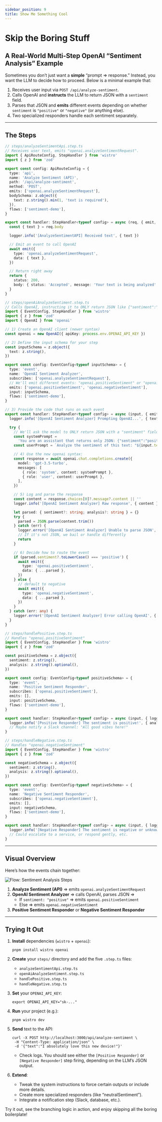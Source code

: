 ```yaml
---
sidebar_position: 9
title: Show Me Something Cool
---
```


# Skip the Boring Stuff

## A Real-World Multi-Step OpenAI “Sentiment Analysis” Example

Sometimes you don’t just want a **simple** “prompt => response.” Instead, you want the LLM to decide how to proceed. Below is a minimal example that:

1. Receives user input via `POST /api/analyze-sentiment`.
2. Calls OpenAI and **instructs** the LLM to return JSON with a `sentiment` field.
3. Parses that JSON and **emits** different events depending on whether `sentiment` is `"positive"` or `"negative"` (or anything else).
4. Two specialized responders handle each sentiment separately.

---

## The Steps

```ts
// steps/analyzeSentimentApi.step.ts
// Receives user text, emits "openai.analyzeSentimentRequest".
import { ApiRouteConfig, StepHandler } from 'wistro'
import { z } from 'zod'

export const config: ApiRouteConfig = {
  type: 'api',
  name: 'Analyze Sentiment (API)',
  path: '/api/analyze-sentiment',
  method: 'POST',
  emits: ['openai.analyzeSentimentRequest'],
  bodySchema: z.object({
    text: z.string().min(1, 'text is required'),
  }),
  flows: ['sentiment-demo'],
}

export const handler: StepHandler<typeof config> = async (req, { emit, logger }) => {
  const { text } = req.body

  logger.info('[AnalyzeSentimentAPI] Received text', { text })

  // Emit an event to call OpenAI
  await emit({
    type: 'openai.analyzeSentimentRequest',
    data: { text },
  })

  // Return right away
  return {
    status: 200,
    body: { status: 'Accepted', message: 'Your text is being analyzed' },
  }
}
```

```ts
// steps/openAiAnalyzeSentiment.step.ts
// Calls OpenAI, instructing it to ONLY return JSON like {"sentiment":"positive","analysis":"..."}
import { EventConfig, StepHandler } from 'wistro'
import { z } from 'zod'
import { OpenAI } from 'openai'

// 1) Create an OpenAI client (newer syntax)
const openai = new OpenAI({ apiKey: process.env.OPENAI_API_KEY })

// 2) Define the input schema for your step
const inputSchema = z.object({
  text: z.string(),
})

export const config: EventConfig<typeof inputSchema> = {
  type: 'event',
  name: 'OpenAI Sentiment Analyzer',
  subscribes: ['openai.analyzeSentimentRequest'],
  // We'll emit different events: "openai.positiveSentiment" or "openai.negativeSentiment"
  emits: ['openai.positiveSentiment', 'openai.negativeSentiment'],
  input: inputSchema,
  flows: ['sentiment-demo'],
}

// 3) Provide the code that runs on each event
export const handler: StepHandler<typeof config> = async (input, { emit, logger }) => {
  logger.info('[OpenAI Sentiment Analyzer] Prompting OpenAI...', { text: input.text })

  try {
    // We'll ask the model to ONLY return JSON with a "sentiment" field
    const systemPrompt =
      'You are an assistant that returns only JSON: {"sentiment":"positive|negative","analysis":"..."}'
    const userPrompt = `Analyze the sentiment of this text: "${input.text}". Return JSON with keys "sentiment" and "analysis".`

    // 4) Use the new openai syntax:
    const response = await openai.chat.completions.create({
      model: 'gpt-3.5-turbo',
      messages: [
        { role: 'system', content: systemPrompt },
        { role: 'user', content: userPrompt },
      ],
    })

    // 5) Log and parse the response
    const content = response.choices[0]?.message?.content || ''
    logger.info('[OpenAI Sentiment Analyzer] Raw response', { content })

    let parsed: { sentiment?: string; analysis?: string } = {}
    try {
      parsed = JSON.parse(content.trim())
    } catch (err) {
      logger.error('[OpenAI Sentiment Analyzer] Unable to parse JSON', { error: err })
      // If it's not JSON, we bail or handle differently
      return
    }

    // 6) Decide how to route the event
    if (parsed.sentiment?.toLowerCase() === 'positive') {
      await emit({
        type: 'openai.positiveSentiment',
        data: { ...parsed },
      })
    } else {
      // default to negative
      await emit({
        type: 'openai.negativeSentiment',
        data: { ...parsed },
      })
    }
  } catch (err: any) {
    logger.error('[OpenAI Sentiment Analyzer] Error calling OpenAI', { error: err.message })
  }
}
```

```ts
// steps/handlePositive.step.ts
// Handles "openai.positiveSentiment"
import { EventConfig, StepHandler } from 'wistro'
import { z } from 'zod'

const positiveSchema = z.object({
  sentiment: z.string(),
  analysis: z.string().optional(),
})

export const config: EventConfig<typeof positiveSchema> = {
  type: 'event',
  name: 'Positive Sentiment Responder',
  subscribes: ['openai.positiveSentiment'],
  emits: [],
  input: positiveSchema,
  flows: ['sentiment-demo'],
}

export const handler: StepHandler<typeof config> = async (input, { logger }) => {
  logger.info('[Positive Responder] The sentiment is positive!', { analysis: input.analysis })
  // Maybe notify a Slack channel: "All good vibes here!"
}
```

```ts
// steps/handleNegative.step.ts
// Handles "openai.negativeSentiment"
import { EventConfig, StepHandler } from 'wistro'
import { z } from 'zod'

const negativeSchema = z.object({
  sentiment: z.string(),
  analysis: z.string().optional(),
})

export const config: EventConfig<typeof negativeSchema> = {
  type: 'event',
  name: 'Negative Sentiment Responder',
  subscribes: ['openai.negativeSentiment'],
  emits: [],
  input: negativeSchema,
  flows: ['sentiment-demo'],
}

export const handler: StepHandler<typeof config> = async (input, { logger }) => {
  logger.info('[Negative Responder] The sentiment is negative or unknown.', { analysis: input.analysis })
  // Could escalate to a service, or respond gently, etc.
}
```

---

## Visual Overview

Here’s how the events chain together:

![Flow: Sentiment Analysis Steps](/img/sentiment-analyzer.jpg)

1. **Analyze Sentiment (API)** => emits `openai.analyzeSentimentRequest`
2. **OpenAI Sentiment Analyzer** => calls OpenAI, parses JSON =>
   - If `sentiment: "positive"` => emits `openai.positiveSentiment`
   - Else => emits `openai.negativeSentiment`
3. **Positive Sentiment Responder** or **Negative Sentiment Responder**

---

## Trying It Out

1. **Install** dependencies (`wistro` + `openai`):

   ```shell
   pnpm install wistro openai
   ```

2. **Create** your `steps/` directory and add the five `.step.ts` files:

   - `analyzeSentimentApi.step.ts`
   - `openAiAnalyzeSentiment.step.ts`
   - `handlePositive.step.ts`
   - `handleNegative.step.ts`

3. **Set** your `OPENAI_API_KEY`:

   ```shell
   export OPENAI_API_KEY="sk-..."
   ```

4. **Run** your project (e.g.):

   ```shell
   pnpm wistro dev
   ```

5. **Send** text to the API:

   ```shell
   curl -X POST http://localhost:3000/api/analyze-sentiment \
    -H "Content-Type: application/json" \
    -d '{"text":"I absolutely love this new device!"}'
   ```

   - Check logs. You should see either the `[Positive Responder]` or `[Negative Responder]` step firing, depending on the LLM’s JSON output.

6. **Extend**:
   - Tweak the system instructions to force certain outputs or include more details.
   - Create more specialized responders (like “neutralSentiment”).
   - Integrate a notification step (Slack, database, etc.).

Try it out, see the branching logic in action, and enjoy skipping all the boring boilerplate!
